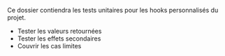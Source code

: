 Ce dossier contiendra les tests unitaires pour les hooks personnalisés du projet.

- Tester les valeurs retournées
- Tester les effets secondaires
- Couvrir les cas limites
